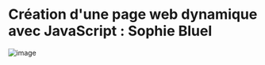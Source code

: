 # Création d'une page web dynamique avec JavaScript : Sophie Bluel
![image](https://github.com/cl201ficelle/Sophie_Bluel_Chedhomme_Melanie/assets/139238877/70d39f66-0423-4a73-80f1-a303607a60f9)


